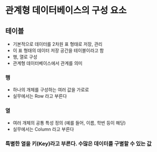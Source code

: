 # 관계형 데이터베이스의 구성 요소

## 테이블

- 기본적으로 데이터를 2차원 표 형태로 저장, 관리
- 이 표 형태의 데이터 저장 공간을 테이블이라고 함
- 행, 열로 구성
- 관계형 데이터베이스에서 관계를 의미

### 행
- 하나의 개체를 구성하는 여러 값을 가로로
- 실무에서는 Row 라고 부른다

### 열
- 여러 개체의 공통 특성 정의 (예를 들어, 이름, 학번 등이 해당)
- 실무에서는 Column 라고 부른다
### 특별한 열을 키(Key)라고 부른다. 수많은 데이터를 구별할 수 있는 값
